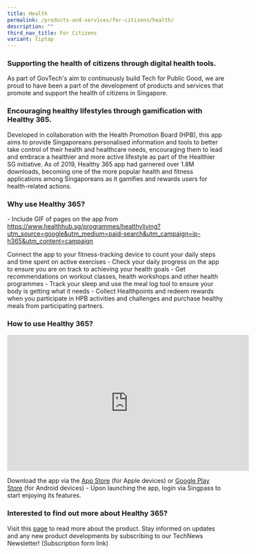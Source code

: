 ```yaml
---
title: Health
permalink: /products-and-services/for-citizens/health/
description: ""
third_nav_title: For Citizens
variant: tiptap
---
```

<h3><strong>Supporting the health of citizens through digital health tools.</strong></h3>
<p>As part of GovTech's aim to continuously build Tech for Public Good, we
are proud to have been a part of the development of products and services
that promote and support the health of citizens in Singapore.</p>
<h3><strong>Encouraging healthy lifestyles through gamification with Healthy 365.</strong></h3>
<p>Developed in collaboration with the Health Promotion Board (HPB), this
app aims to provide Singaporeans personalised information and tools to
better take control of their health and healthcare needs, encouraging them
to lead and embrace a healthier and more active lifestyle as part of the
Healthier SG initiative. As of 2019, Healthy 365 app had garnered over
1.8M downloads, becoming one of the more popular health and fitness applications
among Singaporeans as it gamifies and rewards users for health-related
actions.</p>
<h3><strong>Why use Healthy 365?</strong></h3>
<p>- Include GIF of pages on the app from <a href="https://www.healthhub.sg/programmes/healthyliving?utm_source=google&amp;amp;utm_medium=paid-search&amp;amp;utm_campaign=ip-h365&amp;amp;utm_content=campaign" rel="noopener noreferrer nofollow" target="_blank"><u>https://www.healthhub.sg/programmes/healthyliving?utm_source=google&amp;utm_medium=paid-search&amp;utm_campaign=ip-h365&amp;utm_content=campaign</u></a>
</p>
<p>Connect the app to your fitness-tracking device to count your daily steps
and time spent on active exercises - Check your daily progress on the app
to ensure you are on track to achieving your health goals - Get recommendations
on workout classes, health workshops and other health programmes - Track
your sleep and use the meal log tool to ensure your body is getting what
it needs - Collect Healthpoints and redeem rewards when you participate
in HPB activities and challenges and purchase healthy meals from participating
partners.</p>
<h3><strong>How to use Healthy 365?</strong></h3>
<div class="iframe-wrapper">
<iframe height="315" width="560" allowfullscreen="true" frameborder="0" src="https://www.youtube.com/embed/CEm9Sg-zyPA?si=x5zRfVVgiZEHJW8t"></iframe>
</div>
<p></p>
<p>Download the app via the <a href="https://apps.apple.com/sg/app/healthy-365/id1040202154" class="waffle-rich-text-link" rel="noopener noreferrer nofollow" target="_blank"><u>App Store</u></a> (for
Apple devices) or <a href="https://play.google.com/store/apps/details?id=sg.gov.hpb.healthy365&amp;hl=en_SG" class="waffle-rich-text-link" rel="noopener noreferrer nofollow" target="_blank"><u>Google Play Store</u></a> (for
Android devices) - Upon launching the app, login via Singpass to start
enjoying its features.</p>
<h3><strong>Interested to find out more about Healthy 365?</strong></h3>
<p>Visit this <a href="https://www.healthhub.sg/programmes/healthyliving?utm_source=google&amp;utm_medium=paid-search&amp;utm_campaign=ip-h365&amp;utm_content=campaign" class="waffle-rich-text-link" rel="noopener noreferrer nofollow" target="_blank"><u>page</u></a> to
read more about the product. Stay informed on updates and any new product
developments by subscribing to our TechNews Newsletter! (Subscription form
link)</p>